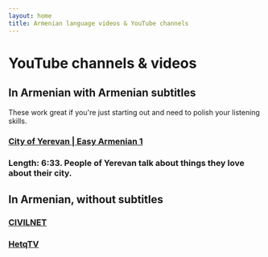 ```yaml
---
layout: home
title: Armenian language videos & YouTube channels
---
```


# YouTube channels & videos

## In Armenian with Armenian subtitles
These work great if you're just starting out and need to polish your listening skills.

<h3><a href="https://www.youtube.com/watch?v=UCC0QZKKPow" target="_blank">City of Yerevan | Easy Armenian 1</a><h3>
Length: 6:33. People of Yerevan talk about things they love about their city.
  
## In Armenian, without subtitles

<h3><a href="https://www.youtube.com/c/CivilNetTV/videos" target="_blank">CIVILNET</a></h2>
  
<h3><a href="https://www.youtube.com/user/HetqTV/videos" target="_blank">HetqTV</a></h2>

